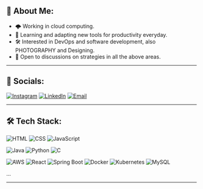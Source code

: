 <!-- About Section -->
## 👋 About Me:

- 🌩️ Working in cloud computing.  
- 🧠 Learning and adapting new tools for productivity everyday.  
- 🛠️ Interested in DevOps and software development, also PHOTOGRAPHY and Designing.  
- 🤝 Open to discussions on strategies in all the above areas.

---

## 🔗 Socials:
[![Instagram](https://img.shields.io/badge/Instagram-@yourhandle-red?style=for-the-badge&logo=instagram)](https://www.instagram.com/invisible_underscore/)
[![LinkedIn](https://img.shields.io/badge/LinkedIn-Connect-blue?style=for-the-badge&logo=linkedin)](https://www.linkedin.com/in/aryan-9847812ba/)
[![Email](https://img.shields.io/badge/Email-Mail-ff69b4?style=for-the-badge&logo=gmail)](mailto:professionally.aryan20@gmail.com)

---

## 🛠️ Tech Stack:
![HTML](https://img.shields.io/badge/HTML5-E34F26?style=for-the-badge&logo=html5&logoColor=white)
![CSS](https://img.shields.io/badge/CSS3-1572B6?style=for-the-badge&logo=css3&logoColor=white)
![JavaScript](https://img.shields.io/badge/JavaScript-F7DF1E?style=for-the-badge&logo=javascript)

![Java](https://img.shields.io/badge/Java-007396?style=for-the-badge&logo=java&logoColor=white)
![Python](https://img.shields.io/badge/Python-3776AB?style=for-the-badge&logo=python&logoColor=white)
![C](https://img.shields.io/badge/C-00599C?style=for-the-badge&logo=c&logoColor=white)


![AWS](https://img.shields.io/badge/AWS-232F3E?style=for-the-badge&logo=amazonaws&logoColor=white)
![React](https://img.shields.io/badge/React-61DAFB?style=for-the-badge&logo=react&logoColor=black)
![Spring Boot](https://img.shields.io/badge/SpringBoot-6DB33F?style=for-the-badge&logo=spring-boot&logoColor=white)
![Docker](https://img.shields.io/badge/Docker-2496ED?style=for-the-badge&logo=docker&logoColor=white)
![Kubernetes](https://img.shields.io/badge/Kubernetes-326CE5?style=for-the-badge&logo=kubernetes&logoColor=white)
![MySQL](https://img.shields.io/badge/MySQL-4479A1?style=for-the-badge&logo=mysql&logoColor=white)


...

---
<!--
## 📊 GitHub Stats:

![](https://github-readme-stats.vercel.app/api?username=yourusername&theme=dark&show_icons=true)
![](https://github-readme-streak-stats.herokuapp.com/?user=yourusername&theme=dark)

---

## 🏆 GitHub Trophies:
[![trophy](https://github-profile-trophy.vercel.app/?username=yourusername&theme=darkhub&margin-w=15)](https://github.com/ryo-ma/github-profile-trophy)

---

## 💡 Dev Quote:
> *"Once you stop learning, you start dying."* — *Albert Einstein*

---

## 📌 Top Contributed Repos
[![Your Repo](https://github-readme-stats.vercel.app/api/pin/?username=yourusername&repo=yourrepo&theme=dark)](https://github.com/yourusername/yourrepo)
--?>
